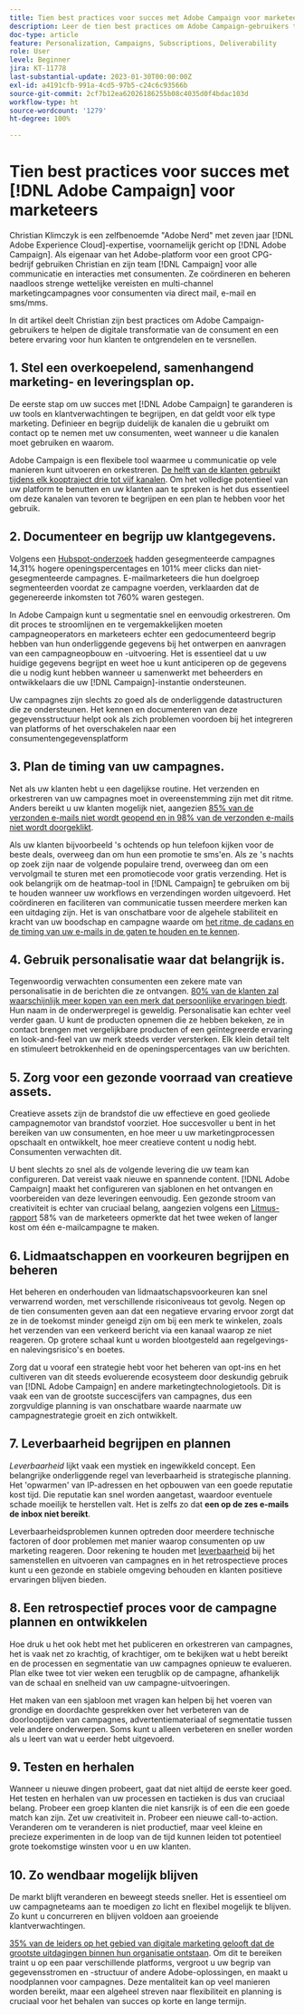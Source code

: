 ```yaml
---
title: Tien best practices voor succes met Adobe Campaign voor marketeers
description: Leer de tien best practices om Adobe Campaign-gebruikers te helpen de transformatie van de digitale consument en een betere ervaring voor hun klanten te ontgrendelen en te versnellen.
doc-type: article
feature: Personalization, Campaigns, Subscriptions, Deliverability
role: User
level: Beginner
jira: KT-11778
last-substantial-update: 2023-01-30T00:00:00Z
exl-id: a4191cfb-991a-4cd5-97b5-c24c6c93566b
source-git-commit: 2cf7b12ea62026186255b08c4035d0f4bdac103d
workflow-type: ht
source-wordcount: '1279'
ht-degree: 100%

---
```


# Tien best practices voor succes met [!DNL Adobe Campaign] voor marketeers

Christian Klimczyk is een zelfbenoemde &quot;Adobe Nerd&quot; met zeven jaar [!DNL Adobe Experience Cloud]-expertise, voornamelijk gericht op [!DNL Adobe Campaign]. Als eigenaar van het Adobe-platform voor een groot CPG-bedrijf gebruiken Christian en zijn team [!DNL Campaign] voor alle communicatie en interacties met consumenten. Ze coördineren en beheren naadloos strenge wettelijke vereisten en multi-channel marketingcampagnes voor consumenten via direct mail, e-mail en sms/mms.

In dit artikel deelt Christian zijn best practices om Adobe Campaign-gebruikers te helpen de digitale transformatie van de consument en een betere ervaring voor hun klanten te ontgrendelen en te versnellen.


## 1. Stel een overkoepelend, samenhangend marketing- en leveringsplan op.

De eerste stap om uw succes met [!DNL Adobe Campaign] te garanderen is uw tools en klantverwachtingen te begrijpen, en dat geldt voor elk type marketing. Definieer en begrijp duidelijk de kanalen die u gebruikt om contact op te nemen met uw consumenten, weet wanneer u die kanalen moet gebruiken en waarom.

Adobe Campaign is een flexibele tool waarmee u communicatie op vele manieren kunt uitvoeren en orkestreren. [De helft van de klanten gebruikt tijdens elk kooptraject drie tot vijf kanalen](https://www.mckinsey.com/capabilities/operations/our-insights/redefine-the-omnichannel-approach-focus-on-what-truly-matters). Om het volledige potentieel van uw platform te benutten en uw klanten aan te spreken is het dus essentieel om deze kanalen van tevoren te begrijpen en een plan te hebben voor het gebruik.

## 2. Documenteer en begrijp uw klantgegevens.

Volgens een [Hubspot-onderzoek](https://www.linkedin.com/pulse/customer-segmentation-effective-b2b-business-industry-sabreen) hadden gesegmenteerde campagnes 14,31% hogere openingspercentages en 101% meer clicks dan niet-gesegmenteerde campagnes. E-mailmarketeers die hun doelgroep segmenteerden voordat ze campagne voerden, verklaarden dat de gegenereerde inkomsten tot 760% waren gestegen.

In Adobe Campaign kunt u segmentatie snel en eenvoudig orkestreren. Om dit proces te stroomlijnen en te vergemakkelijken moeten campagneoperators en marketeers echter een gedocumenteerd begrip hebben van hun onderliggende gegevens bij het ontwerpen en aanvragen van een campagneopbouw en -uitvoering. Het is essentieel dat u uw huidige gegevens begrijpt en weet hoe u kunt anticiperen op de gegevens die u nodig kunt hebben wanneer u samenwerkt met beheerders en ontwikkelaars die uw [!DNL Campaign]-instantie ondersteunen.

Uw campagnes zijn slechts zo goed als de onderliggende datastructuren die ze ondersteunen. Het kennen en documenteren van deze gegevensstructuur helpt ook als zich problemen voordoen bij het integreren van platforms of het overschakelen naar een consumentengegevensplatform

## 3. Plan de timing van uw campagnes.

Net als uw klanten hebt u een dagelijkse routine. Het verzenden en orkestreren van uw campagnes moet in overeenstemming zijn met dit ritme. Anders bereikt u uw klanten mogelijk niet, aangezien [85% van de verzonden e-mails niet wordt geopend en in 98% van de verzonden e-mails niet wordt doorgeklikt](https://www.validity.com/resource-center/state-of-email-2021/).

Als uw klanten bijvoorbeeld &#39;s ochtends op hun telefoon kijken voor de beste deals, overweeg dan om hun een promotie te sms&#39;en. Als ze &#39;s nachts op zoek zijn naar de volgende populaire trend, overweeg dan om een vervolgmail te sturen met een promotiecode voor gratis verzending. Het is ook belangrijk om de heatmap-tool in [!DNL Campaign] te gebruiken om bij te houden wanneer uw workflows en verzendingen worden uitgevoerd. Het coördineren en faciliteren van communicatie tussen meerdere merken kan een uitdaging zijn. Het is van onschatbare voor de algehele stabiliteit en kracht van uw boodschap en campagne waarde om [het ritme, de cadans en de timing van uw e-mails in de gaten te houden en te kennen](https://experienceleaguecommunities.adobe.com/t5/adobe-campaign-classic-blogs/predictive-send-time-optimization-with-adobe-campaign/ba-p/561554).

## 4. Gebruik personalisatie waar dat belangrijk is.

Tegenwoordig verwachten consumenten een zekere mate van personalisatie in de berichten die ze ontvangen. [80% van de klanten zal waarschijnlijk meer kopen van een merk dat persoonlijke ervaringen biedt](https://us.epsilon.com/power-of-me). Hun naam in de onderwerpregel is geweldig. Personalisatie kan echter veel verder gaan. U kunt de producten opnemen die ze hebben bekeken, ze in contact brengen met vergelijkbare producten of een geïntegreerde ervaring en look-and-feel van uw merk steeds verder versterken. Elk klein detail telt en stimuleert betrokkenheid en de openingspercentages van uw berichten.

## 5. Zorg voor een gezonde voorraad van creatieve assets.

Creatieve assets zijn de brandstof die uw effectieve en goed geoliede campagnemotor van brandstof voorziet. Hoe succesvoller u bent in het bereiken van uw consumenten, en hoe meer u uw marketingprocessen opschaalt en ontwikkelt, hoe meer creatieve content u nodig hebt. Consumenten verwachten dit.

U bent slechts zo snel als de volgende levering die uw team kan configureren. Dat vereist vaak nieuwe en spannende content. [!DNL Adobe Campaign] maakt het configureren van sjablonen en het ontvangen en voorbereiden van deze leveringen eenvoudig. Een gezonde stroom van creativiteit is echter van cruciaal belang, aangezien volgens een [Litmus-rapport](https://www.litmus.com/resources/state-of-email/) 58% van de marketeers opmerkte dat het twee weken of langer kost om één e-mailcampagne te maken.

## 6. Lidmaatschappen en voorkeuren begrijpen en beheren

Het beheren en onderhouden van lidmaatschapsvoorkeuren kan snel verwarrend worden, met verschillende risiconiveaus tot gevolg. Negen op de tien consumenten geven aan dat een negatieve ervaring ervoor zorgt dat ze in de toekomst minder geneigd zijn om bij een merk te winkelen, zoals het verzenden van een verkeerd bericht via een kanaal waarop ze niet reageren. Op grotere schaal kunt u worden blootgesteld aan regelgevings- en nalevingsrisico&#39;s en boetes.

Zorg dat u vooraf een strategie hebt voor het beheren van opt-ins en het cultiveren van dit steeds evoluerende ecosysteem door deskundig gebruik van [!DNL Adobe Campaign] en andere marketingtechnologietools. Dit is vaak een van de grootste succescijfers van campagnes, dus een zorgvuldige planning is van onschatbare waarde naarmate uw campagnestrategie groeit en zich ontwikkelt.

## 7. Leverbaarheid begrijpen en plannen

_Leverbaarheid_ lijkt vaak een mystiek en ingewikkeld concept. Een belangrijke onderliggende regel van leverbaarheid is strategische planning. Het &#39;opwarmen&#39; van IP-adressen en het opbouwen van een goede reputatie kost tijd. Die reputatie kan snel worden aangetast, waardoor eventuele schade moeilijk te herstellen valt. Het is zelfs zo dat **een op de zes e-mails de inbox niet bereikt**.

Leverbaarheidsproblemen kunnen optreden door meerdere technische factoren of door problemen met manier waarop consumenten op uw marketing reageren. Door rekening te houden met [leverbaarheid](https://business.adobe.com/nl/products/campaign/email-deliverability.html) bij het samenstellen en uitvoeren van campagnes en in het retrospectieve proces kunt u een gezonde en stabiele omgeving behouden en klanten positieve ervaringen blijven bieden.

## 8. Een retrospectief proces voor de campagne plannen en ontwikkelen

Hoe druk u het ook hebt met het publiceren en orkestreren van campagnes, het is vaak net zo krachtig, of krachtiger, om te bekijken wat u hebt bereikt en de processen en segmentatie van uw campagnes opnieuw te evalueren. Plan elke twee tot vier weken een terugblik op de campagne, afhankelijk van de schaal en snelheid van uw campagne-uitvoeringen.

Het maken van een sjabloon met vragen kan helpen bij het voeren van grondige en doordachte gesprekken over het verbeteren van de doorlooptijden van campagnes, advertentiemateriaal of segmentatie tussen vele andere onderwerpen. Soms kunt u alleen verbeteren en sneller worden als u leert van wat u eerder hebt uitgevoerd.

## 9. Testen en herhalen

Wanneer u nieuwe dingen probeert, gaat dat niet altijd de eerste keer goed. Het testen en herhalen van uw processen en tactieken is dus van cruciaal belang. Probeer een groep klanten die niet kansrijk is of een die een goede match kan zijn. Zet uw creativiteit in. Probeer een nieuwe call-to-action. Veranderen om te veranderen is niet productief, maar veel kleine en precieze experimenten in de loop van de tijd kunnen leiden tot potentieel grote toekomstige winsten voor u en uw klanten.

## 10. Zo wendbaar mogelijk blijven

De markt blijft veranderen en beweegt steeds sneller. Het is essentieel om uw campagneteams aan te moedigen zo licht en flexibel mogelijk te blijven. Zo kunt u concurreren en blijven voldoen aan groeiende klantverwachtingen.

[35% van de leiders op het gebied van digitale marketing gelooft dat de grootste uitdagingen binnen hun organisatie ontstaan](https://www.gartner.com/en/newsroom/press-releases/gartner-says-35--of-digital-marketing-leaders-believe-the-bigges). Om dit te bereiken traint u op een paar verschillende platforms, vergroot u uw begrip van gegevensstromen en -structuur of andere Adobe-oplossingen, en maakt u noodplannen voor campagnes. Deze mentaliteit kan op veel manieren worden bereikt, maar een algeheel streven naar flexibiliteit en planning is cruciaal voor het behalen van succes op korte en lange termijn.

